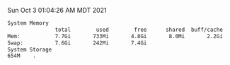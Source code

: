 Sun Oct  3 01:04:26 AM MDT 2021
```bash
System Memory
               total        used        free      shared  buff/cache   available
Mem:           7.7Gi       733Mi       4.8Gi       8.0Mi       2.2Gi       6.6Gi
Swap:          7.6Gi       242Mi       7.4Gi
System Storage
654M	.
```
```bash
